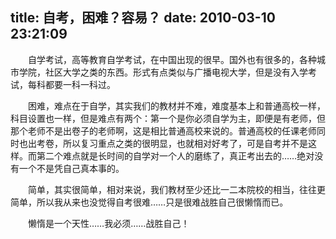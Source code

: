 title: 自考，困难？容易？
date: 2010-03-10 23:21:09
---

　　自学考试，高等教育自学考试，在中国出现的很早。国外也有很多的，各种城市学院，社区大学之类的东西。形式有点类似与广播电视大学，但是没有入学考试，每科都要一科一科过。

　　困难，难点在于自学，其实我们的教材并不难，难度基本上和普通高校一样，科目设置也一样，但是难点有两个：第一个是你必须自学为主，即便是有老师，但那个老师不是出卷子的老师啊，这是相比普通高校来说的。普通高校的任课老师同时也出考卷，所以复习重点之类的很明显，也就相对好考了，可是自考并不是这样。而第二个难点就是长时间的自学对一个人的磨练了，真正考出去的……绝对没有一个不是凭自己真本事的。

　　简单，其实很简单，相对来说，我们教材至少还比一二本院校的相当，往往更简单，所以我从来也没觉得自考很难……只是很难战胜自己很懒惰而已。

　　懒惰是一个天性……我必须……战胜自己！